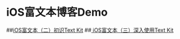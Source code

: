 # iOS富文本博客Demo
##[iOS富文本（二）初识Text Kit](http://blog.csdn.net/ggghub/article/details/50114853)
##[ iOS富文本（三）深入使用Text Kit](http://blog.csdn.net/ggghub/article/details/50154599)
